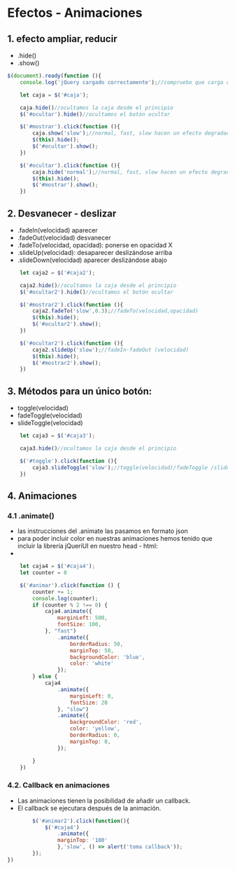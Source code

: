 # Efectos - Animaciones

## 1. efecto ampliar, reducir

* .hide() 
* .show()

```jsx
$(document).ready(function (){
    console.log('jQuery cargado correctamente');//compruebo que carga correctamente

    let caja = $('#caja');

    caja.hide()//ocultamos la caja desde el principio
    $('#ocultar').hide()//ocultamos el botón ocultar

    $('#mostrar').click(function (){
        caja.show('slow');//normal, fast, slow hacen un efecto degradado
        $(this).hide();
        $('#ocultar').show();
    })

    $('#ocultar').click(function (){
        caja.hide('normal');//normal, fast, slow hacen un efecto degradado
        $(this).hide();
        $('#mostrar').show();
    })
```
## 2. Desvanecer - deslizar

* .fadeIn(velocidad) aparecer
* .fadeOut(velocidad) desvanecer
* .fadeTo(velocidad, opacidad): ponerse en opacidad X
* .slideUp(velocidad): desaparecer deslizándose arriba
* .slideDown(velocidad) aparecer deslizándose abajo

```jsx
    let caja2 = $('#caja2');

    caja2.hide()//ocultamos la caja desde el principio
    $('#ocultar2').hide()//ocultamos el botón ocultar

    $('#mostrar2').click(function (){
        caja2.fadeTo('slow',0.3);//fadeTo(velocidad,opacidad)
        $(this).hide();
        $('#ocultar2').show();
    })

    $('#ocultar2').click(function (){
        caja2.slideUp('slow');//fadeIn-fadeOut (velocidad)
        $(this).hide();
        $('#mostrar2').show();
    })
```
## 3. Métodos para un único botón: 

* toggle(velocidad)
* fadeToggle(velocidad)
* slideToggle(velocidad)
```jsx
    let caja3 = $('#caja3');

    caja3.hide()//ocultamos la caja desde el principio

    $('#toggle').click(function (){
        caja3.slideToggle('slow');//toggle(velocidad)/fadeToggle /slideToggle/slideUp/slideDown
    })
```
## 4. Animaciones
 ### 4.1 .animate()
 * las instrucciones del .animate las pasamos en formato json
 * para poder incluir color en nuestras animaciones hemos tenido que incluir la librería jQueriUI en nuestro head - html:
 * <script src="https://code.jquery.com/ui/1.11.4/jquery-ui.min.js"></script>

```jsx
    let caja4 = $('#caja4');
    let counter = 0

    $('#animar').click(function () {
        counter += 1;
        console.log(counter);
        if (counter % 2 !== 0) {
            caja4.animate({
                marginLeft: 500,
                fontSize: 100,
            }, "fast")
                .animate({
                    borderRadius: 50,
                    marginTop: 50,
                    backgroundColor: 'blue',
                    color: 'white'
                });
        } else {
            caja4
                .animate({
                    marginLeft: 0,
                    fontSize: 20
                }, "slow")
                .animate({
                    backgroundColor: 'red',
                    color: 'yellow',
                    borderRadius: 0,
                    marginTop: 0,
                });

        }
    })
```
### 4.2. Callback en animaciones

* Las animaciones tienen la posibilidad de añadir un callback.
* El callback se ejecutara después de la animación.

```jsx
        $('#animar2').click(function(){
            $('#caja4')
                .animate({
                marginTop: '100'
                },'slow', () => alert('toma callback'));
        });
})
```